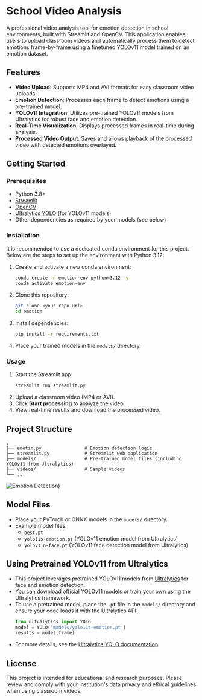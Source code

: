 # School Video Analysis

A professional video analysis tool for emotion detection in school environments, built with Streamlit and OpenCV. This application enables users to upload classroom videos and automatically process them to detect emotions frame-by-frame using a finetuned YOLOv11 model trained on an emotion dataset.


## Features

- **Video Upload**: Supports MP4 and AVI formats for easy classroom video uploads.
- **Emotion Detection**: Processes each frame to detect emotions using a pre-trained model.
- **YOLOv11 Integration**: Utilizes pre-trained YOLOv11 models from Ultralytics for robust face and emotion detection.
- **Real-Time Visualization**: Displays processed frames in real-time during analysis.
- **Processed Video Output**: Saves and allows playback of the processed video with detected emotions overlayed.

## Getting Started

### Prerequisites
- Python 3.8+
- [Streamlit](https://streamlit.io/)
- [OpenCV](https://opencv.org/)
- [Ultralytics YOLO](https://docs.ultralytics.com/) (for YOLOv11 models)
- Other dependencies as required by your models (see below)



### Installation
It is recommended to use a dedicated conda environment for this project. Below are the steps to set up the environment with Python 3.12:

1. Create and activate a new conda environment:
   ```bash
   conda create -n emotion-env python=3.12 -y
   conda activate emotion-env
   ```

2. Clone this repository:
   ```bash
   git clone <your-repo-url>
   cd emotion
   ```
3. Install dependencies:
   ```bash
   pip install -r requirements.txt
   ```
4. Place your trained models in the `models/` directory.

### Usage
1. Start the Streamlit app:
   ```bash
   streamlit run streamlit.py
   ```
2. Upload a classroom video (MP4 or AVI).
3. Click **Start processing** to analyze the video.
4. View real-time results and download the processed video.

## Project Structure

```
.
├── emotin.py                # Emotion detection logic
├── streamlit.py             # Streamlit web application
├── models/                  # Pre-trained model files (including YOLOv11 from Ultralytics)
├── videos/                  # Sample videos
└── ...
```
![Emotion Detection](attachment://github.com/ahmed-saleh111/Emotions/blob/main/emotion.gif))

## Model Files
- Place your PyTorch or ONNX models in the `models/` directory.
- Example model files:
  - `best.pt`
  - `yolo11s-emotion.pt` (YOLOv11 emotion model from Ultralytics)
  - `yolov11n-face.pt` (YOLOv11 face detection model from Ultralytics)

## Using Pretrained YOLOv11 from Ultralytics
- This project leverages pretrained YOLOv11 models from [Ultralytics](https://github.com/ultralytics/ultralytics) for face and emotion detection.
- You can download official YOLOv11 models or train your own using the Ultralytics framework.
- To use a pretrained model, place the `.pt` file in the `models/` directory and ensure your code loads it with the Ultralytics API:
  ```python
  from ultralytics import YOLO
  model = YOLO('models/yolo11s-emotion.pt')
  results = model(frame)
  ```
- For more details, see the [Ultralytics YOLO documentation](https://docs.ultralytics.com/).


## License
This project is intended for educational and research purposes. Please review and comply with your institution's data privacy and ethical guidelines when using classroom videos.

